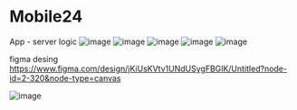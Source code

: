 # Mobile24

App - server logic
![image](https://github.com/user-attachments/assets/0b04c300-f229-4f5f-a796-e8110d38ca0b)
![image](https://github.com/user-attachments/assets/70b2e774-e73c-46ce-84d3-5c435fe27ae2)
![image](https://github.com/user-attachments/assets/652abd17-1b93-4c78-aac1-b8aaed3104ce)
![image](https://github.com/user-attachments/assets/a0dbe4ed-64dd-440f-9bf8-3726a637f0fb)
![image](https://github.com/user-attachments/assets/befa3c26-fc81-4f04-b4ba-d9f6498e92f7)

figma desing
https://www.figma.com/design/jKiUsKVtv1UNdUSygFBGlK/Untitled?node-id=2-320&node-type=canvas




![image](https://github.com/user-attachments/assets/abd420f2-977c-4474-a44f-19fecc45542e)
